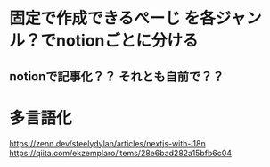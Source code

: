 # 固定で作成できるぺーじ を各ジャンル？でnotionごとに分ける
## notionで記事化？？ それとも自前で？？


# 多言語化
https://zenn.dev/steelydylan/articles/nextjs-with-i18n
https://qiita.com/ekzemplaro/items/28e6bad282a15bfb6c04